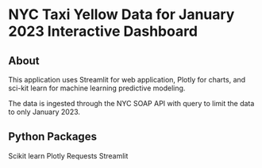 # NYC Taxi Yellow Data for January 2023 Interactive Dashboard

## About

This application uses Streamlit for web application, Plotly for charts, and sci-kit learn for machine learning predictive modeling.

The data is ingested through the NYC SOAP API with query to limit the data to only January 2023.

## Python Packages

Scikit learn
Plotly
Requests
Streamlit
